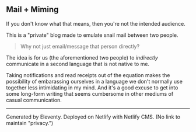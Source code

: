 ## Mail + Miming

If you don't  know what that means, then you're not the intended audience.

This is a "private" blog made to emulate snail mail between two people. 

> Why not just email/message that person directly? 

The idea is for us (the aforementioned two people) to *indirectly* communicate in a second language that is not native to me. 

Taking notifications and read receipts out of the equation makes the possibility of embarassing ourselves in a language we don't normally use together less intimidating in my mind. And it's a good excuse to get into some long-form writing that seems cumbersome in other mediums of casual communication.

---

Generated by Eleventy.
Deployed on Netlify with Netlify CMS.
(No link to maintain "privacy.")